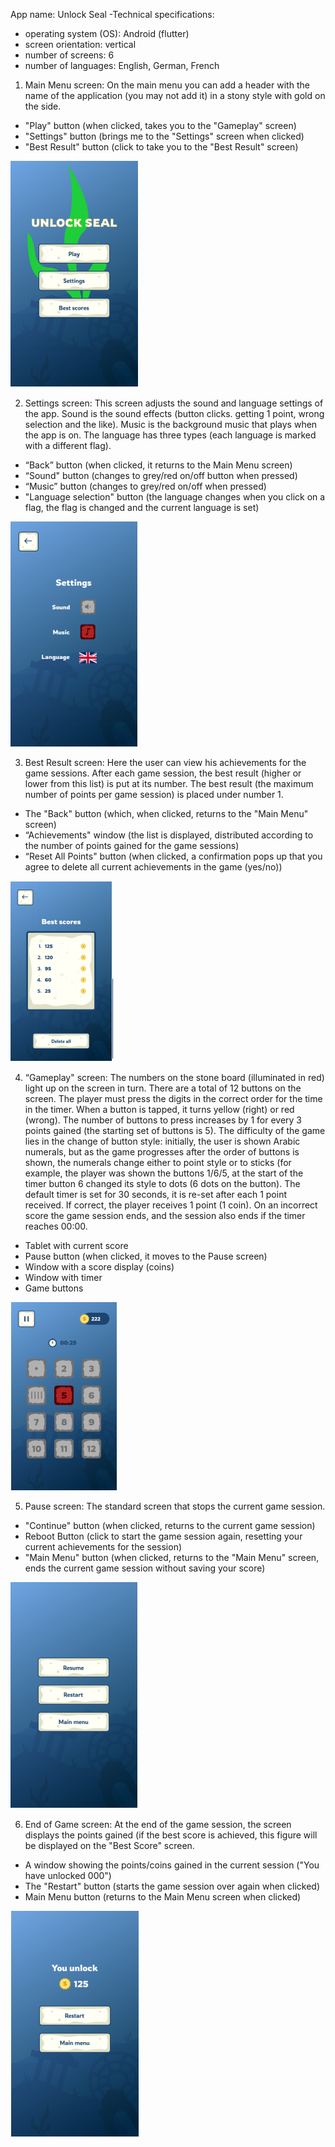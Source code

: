 App name: Unlock Seal
-Technical specifications:
- operating system (OS): Android (flutter)
- screen orientation: vertical
- number of screens: 6
- number of languages: English, German, French


1. Main Menu screen:
On the main menu you can add a header with the name of the application (you may not
add it) in a stony style with gold on the side.
- "Play" button (when clicked, takes you to the "Gameplay" screen)
- "Settings" button (brings me to the "Settings" screen when clicked)
- "Best Result" button (click to take you to the "Best Result" screen)


![Main Page](https://github.com/cosmasken/numbers-memory-game-flutter/blob/master/mainpage.PNG "Main Page")

2. Settings screen:
This screen adjusts the sound and language settings of the app. Sound is the sound
effects (button clicks. getting 1 point, wrong selection and the like). Music is the
background music that plays when the app is on. The language has three types (each
language is marked with a different flag).
- “Back” button (when clicked, it returns to the Main Menu screen)
- “Sound" button (changes to grey/red on/off button when pressed)
- “Music” button (changes to grey/red on/off when pressed)
- "Language selection" button (the language changes when you click on a flag, the
flag is changed and the current language is set)

![Settings Screen](https://github.com/cosmasken/numbers-memory-game-flutter/blob/master/settings.PNG "Settings Screen")


3. Best Result screen:
Here the user can view his achievements for the game sessions. After each game session,
the best result (higher or lower from this list) is put at its number. The best result (the
maximum number of points per game session) is placed under number 1.
- The "Back" button (which, when clicked, returns to the "Main Menu" screen)
- “Achievements" window (the list is displayed, distributed according to the number
of points gained for the game sessions)
- “Reset All Points" button (when clicked, a confirmation pops up that you agree to
delete all current achievements in the game (yes/no))


![Best Scores](https://github.com/cosmasken/numbers-memory-game-flutter/blob/master/bestscores.PNG "Best Scores")


4. “Gameplay" screen:
The numbers on the stone board (illuminated in red) light up on the screen in turn. There
are a total of 12 buttons on the screen. The player must press the digits in the correct order
for the time in the timer. When a button is tapped, it turns yellow (right) or red (wrong).
The number of buttons to press increases by 1 for every 3 points gained (the starting set of
buttons is 5). The difficulty of the game lies in the change of button style: initially, the user
is shown Arabic numerals, but as the game progresses after the order of buttons is shown,
the numerals change either to point style or to sticks (for example, the player was shown
the buttons 1/6/5, at the start of the timer button 6 changed its style to dots (6 dots on the
button).
The default timer is set for 30 seconds, it is re-set after each 1 point received. If correct, the
player receives 1 point (1 coin). On an incorrect score the game session ends, and the
session also ends if the timer reaches 00:00.
- Tablet with current score
- Pause button (when clicked, it moves to the Pause screen)
- Window with a score display (coins)
- Window with timer
- Game buttons

![GamePlay](https://github.com/cosmasken/numbers-memory-game-flutter/blob/master/gamescreen.PNG "GamePlay")


5. Pause screen:
The standard screen that stops the current game session.
- "Continue" button (when clicked, returns to the current game session)
- Reboot Button (click to start the game session again, resetting your current
achievements for the session)
- "Main Menu" button (when clicked, returns to the "Main Menu" screen, ends the
current game session without saving your score)

![Pause screen](https://github.com/cosmasken/numbers-memory-game-flutter/blob/master/pause.PNG "Pause screen")


6. End of Game screen:
At the end of the game session, the screen displays the points gained (if the best score is
achieved, this figure will be displayed on the "Best Score" screen.
- A window showing the points/coins gained in the current session ("You have
unlocked 000")
- The "Restart" button (starts the game session over again when clicked)
- Main Menu button (returns to the Main Menu screen when clicked)

![Game Over screen](https://github.com/cosmasken/numbers-memory-game-flutter/blob/master/gameover.PNG "Game Over screen")

